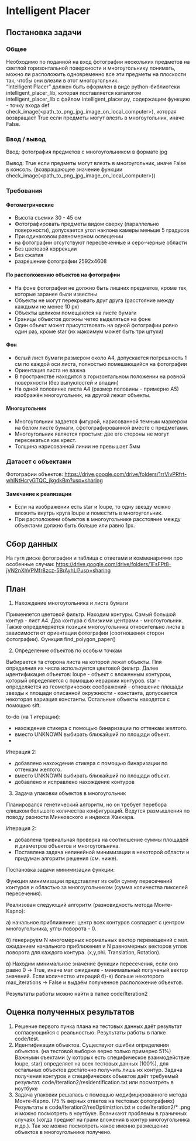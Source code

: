 # Intelligent Placer

## Постановка задачи
### Общее
Необходимо по поданной на вход фотографии нескольких предметов на светлой горизонтальной поверхности и многоугольнику понимать, можно ли расположить одновременно все эти предметы на плоскости так, чтобы они влезли в этот многоугольник.  
“Intelligent Placer” должен быть оформлен в виде python-библиотеки intelligent_placer_lib, которая поставляется каталогом intelligent_placer_lib с файлом intelligent_placer.py, содержащим функцию - точку входа def check_image(<path_to_png_jpg_image_on_local_computer>), которая возвращает True если предметы могут влезть в многоугольник, иначе False.

### Ввод / вывод
Ввод: фотография предметов с многоугольником в формате jpg

Вывод: True если предметы могут влезть в многоугольник, иначе False в консоль. (возвращающее значение функции check_image(<path_to_png_jpg_image_on_local_computer>)) 

### Требования 
#### Фотометрические
- Высота съемки 30 - 45 см
- Фотографировать предметы видом сверху (параллельно поверхности), допускается угол наклона камеры меньше 5 градусов
- При одинаковом равномерном освещении
- на фотографии отсутствуют пересвеченные и серо-черные области
- Без цветовой коррекции
- Без сжатия
- разрешение фотографии 2592x4608

#### По расположению объектов на фотографии
- На фоне фотографии не должно быть лишних предметов, кроме тех, которые заранее были известны
- Объекты не могут перекрывать друг друга (расстояние между каждыми не менее 10 px)
- Объекты целиком помещаются на листе бумаги
- Границы объектов должны четко выделяться на фоне 
- Один объект может присутствовать на  одной фотографии ровно один раз, кроме star (их максимум может быть три штуки)

#### Фон
- белый лист бумаги размером около А4, допускается погрешность 1 см по каждой оси листа, полностью помешающийся на фотографии 
- Ориентация листа не важна
- В пространстве находится в горизонтальном положении на ровной поверхности (без выпуклостей и впадин)
- На одной половинке листа A4 (размер половины - примерно A5) изображён многоугольник, на другой лежат объекты.

#### Многоугольник
- Многоугольник задается фигурой, нарисованной темным маркером на белом листе бумаги, сфотографированной вместе с предметами.
- Многоугольник является простым: две его стороны не могут пересекаться как крест.
- Толщина нарисованной линии не превышает 5мм

### Датасет с объектами
Фотографии объектов: https://drive.google.com/drive/folders/1rrVlvPRfrt-whINtHcryGTQC_jkgdkBm?usp=sharing

#### Замечание к реализации
- Если на изображении есть star и loupe, то одну звезду можно вложить внутрь круга loupe и поместить в многоугольник.
- При расположени объектов в многоугольнике расстояние между объектами должно быть больше или равно 1px.

## Сбор данных
На гугл диске фотографии и таблица с ответами и комменариями про особенные случаи: https://drive.google.com/drive/folders/1FsFPt8-jVN2nXhVPMfr8zcz-5BrAyhLl?usp=sharing

## План
1) Нахождение многоугольника и листа бумаги

Применяется цветовой фильтр. Находим контуры. Самый большой контур - лист А4. Два контура с близкими центрами - многоугольник. Также определеряется позиция многоугольника относительно листа в зависимости от ориентации фотографии (соотношения сторон фотографии). Функция find_polygon_paper()

2) Определение объектов по особым точкам

Выбирается та сторона листа на которой лежат объекты. Пля определния их числа используется цветовой фильтр. Далее идентификация объектов: 
loupe - объект с вложенным контуром, который определяется с помощью иерархии контуров. 
star - определяется из геометрических соображений - отношение площади звезды к площади описанной окружности - константа, допускается некоторая вариация константы.
Остальные объекты находятся с помощью sift.

to-do (на 1 итерации): 
- нахождение стикера с помощью бинаризации по оттенкам желтого.
- вместо UNKNOWN выбирать ближайший по площади объект.
- 
Итерация 2:
- добавлено нахождение стикера с помощью бинаризации по оттенкам желтого.
- вместо UNKNOWN выбирать ближайший по площади объект.
- добавлено и исправлено нахождение контуров

3) Задача упаковки объектов в многоугольник

Планировался генетический алгоритм, но он требует перебора слишком большого количества конфигураций. Ведутся размышления по поводу разности Минковского и индекса Жаккара.

Итерация 2:
- добавлена тривиальная проверка на соотношение суммы площадей и диаметров объектов и многоугольника.
- Поставлена задача нелинейной минимизации в некоторой области и придуман алгоритм решения (см. ниже).

Постановка задачи минимизации функции:

Функция минимизации представляет из себя сумму пересечений контуров и областью за многоугольником (сумма количества пикселей пересечения).

Реализован следующий алгоритм (разновидность метода Монте-Карло):

а) начальное приближение: центр всех контуров совпадает с центром многоугольника, углы поворота - 0.

б) генерируем N многомерных нормальных вектор перемещений с мат. ожиданием начального приближения и N равномерных векторов углов поворота для каждого контура. (x,y,phi. Translation, Rotation).

в) Находим минимальное значение функции пересечения, если оно равно 0 -> True, иначе мат ожидание - минимальный полученый вектор значений. Если количество итераций б)-в) больше некоторого max_iterations -> False и выдаём полученное расположение объектов. 

Результаты работы можно найти в папке code/Iteration2
## Оценка полученных результатов
1) Решение первого пунка плана на тестовых данных даёт результат согласующийся с реальностью. Результаты работы в папке code/test.
2) Идентификация объектов. Существуют ошибки определения объектов. (на тестовой выборке верно только примерно 51%) Важными оъектами (у которых есть специфическое взаимодействие loupe, star) определяет на всех тестовых данных (100%), для остальных объектов достаточно получить лишь их контур. Задача получения контуров и специфических объектов даёт требуемый результат. code/Iteration2/resIdentification.txt или посмотреть в ноутбуке
4) Задача упаковки решалась с помощью модифицированного метода Монте-Карло. (75 % верных ответов на тестовых фотографиях) Результаты в code/Iteration2/resOptimiztion.txt и code/Iteration2/* .png и можно посмотреть в ноутбуке. Возникают проблемы в граничных случаях (когда предмет на грани вложения в контур многоугольника и др.). Так же можно посмотреть какое именно размещение объектов в многоугольнике получено.

